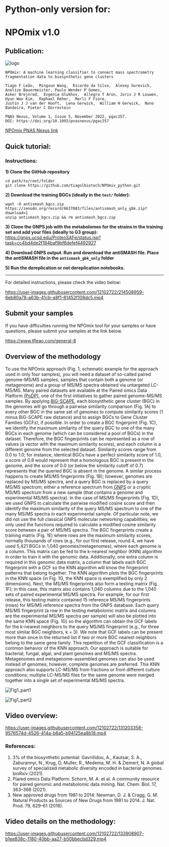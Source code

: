 # Python-only version for:
# NPOmix v1.0

## Publication:

![logo](https://github.com/tiagolbiotech/NPOmix/blob/main/Screen_Shot_2021-08-12_at_7.18.10_PM.png)

```
NPOmix: A machine learning classifier to connect mass spectrometry fragmentation data to biosynthetic gene clusters 

Tiago F Leão,  Mingxun Wang,  Ricardo da Silva,  Alexey Gurevich,  Anelize Bauermeister, Paulo Wender P Gomes,  
Asker Brejnrod,  Evgenia Glukhov,  Allegra T Aron, Joris J R Louwen,  Hyun Woo Kim,  Raphael Reher,  Marli F Fiore, 
Justin J J van der Hooft,  Lena Gerwick,  William H Gerwick,  Nuno Bandeira, Pieter C Dorrestein

PNAS Nexus, Volume 1, Issue 5, November 2022, pgac257.
DOI: https://doi.org/10.1093/pnasnexus/pgac257
```
[NPOmix PNAS Nexus link](https://academic.oup.com/pnasnexus/article/1/5/pgac257/6847575)

## Quick tutorial:

### Instructions:

**1) Clone the GitHub repository**
```
cd path/to/root/folder
git clone https://github.com/tiagolbiotech/NPOmix_python.git
```

**2) Download the training BGCs (ideally in the `test/` folder):** 
```
wget -O antismash_bgcs.zip https://zenodo.org/record/6637083/files/antismash_only_gbk.zip?download=1
unzip antismash_bgcs.zip && rm antismash_bgcs.zip
```

**3) Clone the GNPS job with the metabolomes for the strains in the training set and add your files (ideally to G3 group):**
https://gnps.ucsd.edu/ProteoSAFe/status.jsp?task=cc4bd4de2f184baf9bf6defef4492927

**4) Download GNPS output. Run and download the antiSMASH file. Place the antiSMASH file in the `antismash_gbk_only` folder**

**5) Run the dereplication or not dereplication notebooks.**

----------------------------------------------------------
For detailed instructions, please check the video below:

https://user-images.githubusercontent.com/12102722/214508959-6eb80a78-a63b-41cb-a8f1-81452f108dc5.mp4

## Submit your samples

If you have difficulties running the NPOmix tool for your samples or have questions, please submit your samples at the link below.

https://www.tfleao.com/general-8

## Overview of the methodology

To use the NPOmix approach (Fig. 1, schematic example for the approach used in only four samples), you will need a dataset of so-called paired genome-MS/MS samples, samples that contain both a genome (or metagenome) and a group of MS/MS spectra obtained via untargeted LC-MS/MS. Many paired datasets are available at the Paired omics Data Platform [(PoDP)](https://pairedomicsdata.bioinformatics.nl), one of the first initiatives to gather paired genome-MS/MS samples. By applying [BiG-SCAPE](https://bigscape-corason.secondarymetabolites.org), each biosynthetic gene cluster (BGC) in the genomes will go through a pairwise similarity comparison (Fig. 1A) to every other BGC in the same set of genomes to compute similarity scores (1 minus BiG-SCAPE raw distance) and to assign BGCs to Gene Cluster Families (GCFs), if possible. In order to create a BGC fingerprint (Fig. 1C), we identify the maximum similarity of the query BGC to one of the many BGCs in each genome (which can be considered a pool of BGCs) in the dataset. Therefore, the BGC fingerprints can be represented as a row of values (a vector with the maximum similarity scores), and each column is a different genome from the selected dataset. Similarity scores range from 0.0 to 1.0; for instance, identical BGCs have a perfect similarity score of 1.0, a score of 0.8 would represent that a homologous BGC is present in the genome, and the score of 0.0 (or below the similarity cutoff of 0.7) represents that the queried BGC is absent in the genome. A similar process happens to create MS/MS fingerprints (Fig. 1B); however, genomes are replaced by MS/MS spectra, and a query BGC is replaced by a query MS/MS spectrum; either a reference spectrum from [GNPS](https://gnps.ucsd.edu/ProteoSAFe/static/gnps-splash.jsp) or a cryptic MS/MS spectrum from a new sample (that contains a genome and experimental MS/MS spectra). In the case of MS/MS fingerprints (Fig. 1D), we used GNPS to calculate the pairwise modified cosine score and then identify the maximum similarity of the query MS/MS spectrum to one of the many MS/MS spectra in each experimental sample. Of particular note, we did not use the full classical GNPS molecular networking capabilities; we only used the functions required to calculate a modified cosine similarity score between a pair of MS/MS spectra. The BGC fingerprints create a training matrix (Fig. 1E) where rows are the maximum similarity scores, normally thousands of rows (e.g., for our first release, round 4, we have used 5,421 BGCs in 1,040 genomes/metagenomes), where each genome is a column. This matrix can be fed to the k-nearest neighbor (KNN) algorithm in order to train it with the genomic data. Additionally, one extra column is required in this genomic data matrix, a column that labels each BGC fingerprint with a GCF so the KNN algorithm will know the fingerprint patterns that belong together. The KNN algorithm plots the BGC fingerprints in the KNN space (in Fig. 1G, the KNN space is exemplified by only 2 dimensions). Next, the MS/MS fingerprints also form a testing matrix (Fig. 1F); in this case, this matrix also contains 1,040 columns due to the 1,040 sets of paired experimental MS/MS spectra. For example, for our first release, this testing matrix contained 15 reference MS/MS fingerprints (rows) for MS/MS reference spectra from the GNPS database. Each query MS/MS fingerprint (a row in the testing metabolomic matrix and columns are the experimental MS/MS spectra per sample) will also be plotted into the same KNN space (Fig. 1G) so the algorithm can obtain the GCF labels for the k-nearest neighbors to the query MS/MS fingerprint (e.g., for three most similar BGC neighbors, k = 3). We note that GCF labels can be present more than once in the returned list if two or more BGC nearest neighbors belong to the same gene family. This repetition of the GCF classification is a common behavior of the KNN approach. Our approach is suitable for bacterial, fungal, algal, and plant genomes and MS/MS spectra. Metagenomes and metagenome-assembled genomes can also be used instead of genomes; however, complete genomes are preferred. This KNN approach also supports LC-MS/MS from fractions or from different culture conditions; multiple LC-MS/MS files for the same genome were merged together into a single set of experimental MS/MS spectra.

![Fig1_part1](https://github.com/tiagolbiotech/NPOmix/blob/main/Screen%20Shot%202021-06-23%20at%201.35.17%20PM.png)

![Fig1_part2](https://github.com/tiagolbiotech/NPOmix/blob/main/Screen%20Shot%202021-06-23%20at%201.35.53%20PM.png)

## Video overview:

https://user-images.githubusercontent.com/12102722/131203358-9576574d-4526-414a-b6a5-b94125ea8b18.mp4

### References:
1) 3% of the biosynthetic potential: Gavriilidou, A., Kautsar, S. A., Zaburannyi, N., Krug, D, Muller, R., Medema, M. H. & Ziemert, N. A global survey of specialized metabolic diversity encoded in bacterial genomes. bioRxiv (2021).
2) Piared omics Data Platform: Schorn, M. A. et al. A community resource for paired genomic and metabolomic data mining. Nat. Chem. Biol. 17, 363–368 (2021).
3) New approved drugs from 1981 to 2014: Newman, D. J. & Cragg, G. M. Natural Products as Sources of New Drugs from 1981 to 2014. J. Nat. Prod. 79, 629–61 (2016).

## Video details on the methodology:

https://user-images.githubusercontent.com/12102722/133908907-b1ee838c-1180-40bb-aa27-b50bbecbd329.mp4
